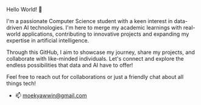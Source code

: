

Hello World! 👋

I'm a passionate Computer Science student with a keen interest in data-driven AI technologies. I'm here to merge my academic learnings with real-world applications, contributing to innovative projects and expanding my expertise in artificial intelligence.

Through this GitHub, I aim to showcase my journey, share my projects, and collaborate with like-minded individuals. Let's connect and explore the endless possibilities that data and AI have to offer!

Feel free to reach out for collaborations or just a friendly chat about all things tech!


- 📫 moekyawwin@gmail.com


